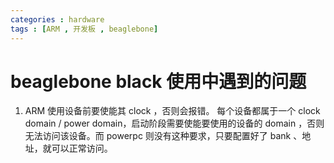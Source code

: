 ```yaml
---
categories : hardware
tags : [ARM , 开发板 , beaglebone]
---
```


beaglebone black 使用中遇到的问题
===

1. ARM 使用设备前要使能其 clock ，否则会报错。
  每个设备都属于一个 clock domain / power domain，启动阶段需要使能要使用的设备的 domain ，否则无法访问该设备。而 powerpc 则没有这种要求，只要配置好了 bank 、地址，就可以正常访问。

